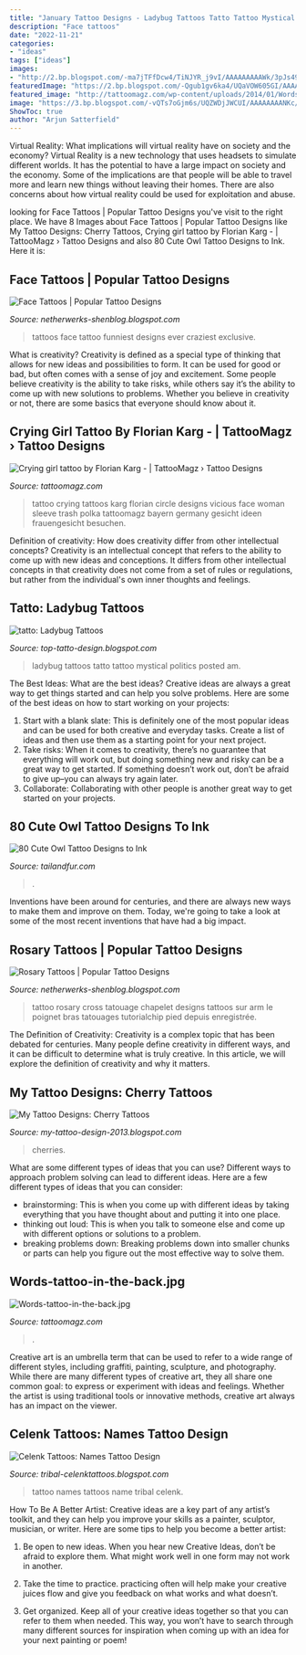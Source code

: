```yaml
---
title: "January Tattoo Designs - Ladybug Tattoos Tatto Tattoo Mystical Politics Posted Am"
description: "Face tattoos"
date: "2022-11-21"
categories:
- "ideas"
tags: ["ideas"]
images:
- "http://2.bp.blogspot.com/-ma7jTFfDcw4/TiNJYR_j9vI/AAAAAAAAAWk/3pJs49kWgFU/s1600/IMG_0141.jpg"
featuredImage: "https://2.bp.blogspot.com/-Qgub1gv6ka4/UQaVOW605GI/AAAAAAAAVqA/r8UFJOo751w/s1600/Cherry_Tattoo_by_sparvflickan.jpg"
featured_image: "http://tattoomagz.com/wp-content/uploads/2014/01/Words-tattoo-in-the-back.jpg"
image: "https://3.bp.blogspot.com/-vQTs7oGjm6s/UQZWDjJWCUI/AAAAAAAANKc/7JZcsb0JTSE/s1600/50-craziest-face-tattoos-ever--large-msg-134602201957.jpg"
ShowToc: true
author: "Arjun Satterfield"
---
```



Virtual Reality: What implications will virtual reality have on society and the economy?
Virtual Reality is a new technology that uses headsets to simulate different worlds. It has the potential to have a large impact on society and the economy. Some of the implications are that people will be able to travel more and learn new things without leaving their homes. There are also concerns about how virtual reality could be used for exploitation and abuse.

	

		
looking for Face Tattoos | Popular Tattoo Designs you've visit to the right place. We have 8 Images about Face Tattoos | Popular Tattoo Designs like My Tattoo Designs: Cherry Tattoos, Crying girl tattoo by Florian Karg - | TattooMagz › Tattoo Designs and also 80 Cute Owl Tattoo Designs to Ink. Here it is:
		
    
## Face Tattoos | Popular Tattoo Designs

<img loading=lazy src="https://3.bp.blogspot.com/-vQTs7oGjm6s/UQZWDjJWCUI/AAAAAAAANKc/7JZcsb0JTSE/s1600/50-craziest-face-tattoos-ever--large-msg-134602201957.jpg" onerror="this.onerror=null;this.src='https://tse4.mm.bing.net/th?id=OIP.pQzFywsBYdSjdfZbbCmvRgHaKM&amp;pid=15.1';" alt="Face Tattoos | Popular Tattoo Designs">

_Source: netherwerks-shenblog.blogspot.com_

>tattoos face tattoo funniest designs ever craziest exclusive. 

	

What is creativity?
Creativity is defined as a special type of thinking that allows for new ideas and possibilities to form. It can be used for good or bad, but often comes with a sense of joy and excitement. Some people believe creativity is the ability to take risks, while others say it’s the ability to come up with new solutions to problems. Whether you believe in creativity or not, there are some basics that everyone should know about it.

    
## Crying Girl Tattoo By Florian Karg - | TattooMagz › Tattoo Designs

<img loading=lazy src="https://tattoomagz.com/wp-content/uploads/Crying-girl-tattoo-by-Florian-Karg.jpg" onerror="this.onerror=null;this.src='https://tse2.mm.bing.net/th?id=OIP.pWrxcQc2c8KW04FTetIOIQHaNC&amp;pid=15.1';" alt="Crying girl tattoo by Florian Karg - | TattooMagz › Tattoo Designs">

_Source: tattoomagz.com_

>tattoo crying tattoos karg florian circle designs vicious face woman sleeve trash polka tattoomagz bayern germany gesicht ideen frauengesicht besuchen. 

	

Definition of creativity: How does creativity differ from other intellectual concepts?
Creativity is an intellectual concept that refers to the ability to come up with new ideas and conceptions. It differs from other intellectual concepts in that creativity does not come from a set of rules or regulations, but rather from the individual's own inner thoughts and feelings.

    
## Tatto: Ladybug Tattoos

<img loading=lazy src="http://3.bp.blogspot.com/-BEaBgety7PQ/UQVmqzX2ASI/AAAAAAAARvc/csDHkLzUy2c/s1600/little_ladybug_tattoo_by_narcissustattoos-d4rd0m4.jpg" onerror="this.onerror=null;this.src='https://tse3.mm.bing.net/th?id=OIP.-Xo-6q486o0fqHF7frMfNwHaJ6&amp;pid=15.1';" alt="tatto: Ladybug Tattoos">

_Source: top-tatto-design.blogspot.com_

>ladybug tattoos tatto tattoo mystical politics posted am. 

	

The Best Ideas: What are the best ideas?
Creative ideas are always a great way to get things started and can help you solve problems. Here are some of the best ideas on how to start working on your projects: 
1. Start with a blank slate: This is definitely one of the most popular ideas and can be used for both creative and everyday tasks. Create a list of ideas and then use them as a starting point for your next project. 
2. Take risks: When it comes to creativity, there’s no guarantee that everything will work out, but doing something new and risky can be a great way to get started. If something doesn’t work out, don’t be afraid to give up–you can always try again later. 
3. Collaborate: Collaborating with other people is another great way to get started on your projects.

    
## 80 Cute Owl Tattoo Designs To Ink

<img loading=lazy src="https://tailandfur.com/wp-content/uploads/2015/03/40-Cute-Traditional-Owl-Tattoos-34.jpg" onerror="this.onerror=null;this.src='https://tse1.mm.bing.net/th?id=OIP.J3myCQ5mp1ubAY1_gxMzawHaLC&amp;pid=15.1';" alt="80 Cute Owl Tattoo Designs to Ink">

_Source: tailandfur.com_

>. 

	

Inventions have been around for centuries, and there are always new ways to make them and improve on them. Today, we're going to take a look at some of the most recent inventions that have had a big impact.

    
## Rosary Tattoos | Popular Tattoo Designs

<img loading=lazy src="http://3.bp.blogspot.com/-byVgw00J04g/UQZfbPYkGEI/AAAAAAAAOto/ipEOQ9J3pz0/s1600/Cross-Rosary-Tattoo-520x693.jpg" onerror="this.onerror=null;this.src='https://tse1.mm.bing.net/th?id=OIP.qCN6LEN3exbH50p0xy-PWwHaJ3&amp;pid=15.1';" alt="Rosary Tattoos | Popular Tattoo Designs">

_Source: netherwerks-shenblog.blogspot.com_

>tattoo rosary cross tatouage chapelet designs tattoos sur arm le poignet bras tatouages tutorialchip pied depuis enregistrée. 

	

The Definition of Creativity:
Creativity is a complex topic that has been debated for centuries. Many people define creativity in different ways, and it can be difficult to determine what is truly creative. In this article, we will explore the definition of creativity and why it matters.

    
## My Tattoo Designs: Cherry Tattoos

<img loading=lazy src="https://2.bp.blogspot.com/-Qgub1gv6ka4/UQaVOW605GI/AAAAAAAAVqA/r8UFJOo751w/s1600/Cherry_Tattoo_by_sparvflickan.jpg" onerror="this.onerror=null;this.src='https://tse4.mm.bing.net/th?id=OIP.Vx7M74VoWYeL0HK5z3pUGwHaJ4&amp;pid=15.1';" alt="My Tattoo Designs: Cherry Tattoos">

_Source: my-tattoo-design-2013.blogspot.com_

>cherries. 

	

What are some different types of ideas that you can use?
Different ways to approach problem solving can lead to different ideas. Here are a few different types of ideas that you can consider: 
- brainstorming: This is when you come up with different ideas by taking everything that you have thought about and putting it into one place. 
- thinking out loud: This is when you talk to someone else and come up with different options or solutions to a problem. 
- breaking problems down: Breaking problems down into smaller chunks or parts can help you figure out the most effective way to solve them.

    
## Words-tattoo-in-the-back.jpg

<img loading=lazy src="http://tattoomagz.com/wp-content/uploads/2014/01/Words-tattoo-in-the-back.jpg" onerror="this.onerror=null;this.src='https://tse2.mm.bing.net/th?id=OIP.hskeDJP4KYppgo-PAz9LXwHaLH&amp;pid=15.1';" alt="Words-tattoo-in-the-back.jpg">

_Source: tattoomagz.com_

>. 

	

Creative art is an umbrella term that can be used to refer to a wide range of different styles, including graffiti, painting, sculpture, and photography. While there are many different types of creative art, they all share one common goal: to express or experiment with ideas and feelings. Whether the artist is using traditional tools or innovative methods, creative art always has an impact on the viewer.

    
## Celenk Tattoos: Names Tattoo Design

<img loading=lazy src="http://2.bp.blogspot.com/-ma7jTFfDcw4/TiNJYR_j9vI/AAAAAAAAAWk/3pJs49kWgFU/s1600/IMG_0141.jpg" onerror="this.onerror=null;this.src='https://tse2.mm.bing.net/th?id=OIP.OlWDsQ4myCLK7lXct7PvQQHaJ4&amp;pid=15.1';" alt="Celenk Tattoos: Names Tattoo Design">

_Source: tribal-celenktattoos.blogspot.com_

>tattoo names tattoos name tribal celenk. 

	

How To Be A Better Artist:
Creative ideas are a key part of any artist’s toolkit, and they can help you improve your skills as a painter, sculptor, musician, or writer. Here are some tips to help you become a better artist:
1. Be open to new ideas. When you hear new Creative Ideas, don’t be afraid to explore them. What might work well in one form may not work in another.

2. Take the time to practice. practicing often will help make your creative juices flow and give you feedback on what works and what doesn’t.

3. Get organized. Keep all of your creative ideas together so that you can refer to them when needed. This way, you won’t have to search through many different sources for inspiration when coming up with an idea for your next painting or poem!

